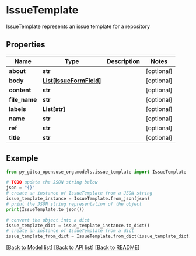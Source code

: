 # IssueTemplate

IssueTemplate represents an issue template for a repository

## Properties

Name | Type | Description | Notes
------------ | ------------- | ------------- | -------------
**about** | **str** |  | [optional] 
**body** | [**List[IssueFormField]**](IssueFormField.md) |  | [optional] 
**content** | **str** |  | [optional] 
**file_name** | **str** |  | [optional] 
**labels** | **List[str]** |  | [optional] 
**name** | **str** |  | [optional] 
**ref** | **str** |  | [optional] 
**title** | **str** |  | [optional] 

## Example

```python
from py_gitea_opensuse_org.models.issue_template import IssueTemplate

# TODO update the JSON string below
json = "{}"
# create an instance of IssueTemplate from a JSON string
issue_template_instance = IssueTemplate.from_json(json)
# print the JSON string representation of the object
print(IssueTemplate.to_json())

# convert the object into a dict
issue_template_dict = issue_template_instance.to_dict()
# create an instance of IssueTemplate from a dict
issue_template_from_dict = IssueTemplate.from_dict(issue_template_dict)
```
[[Back to Model list]](../README.md#documentation-for-models) [[Back to API list]](../README.md#documentation-for-api-endpoints) [[Back to README]](../README.md)


